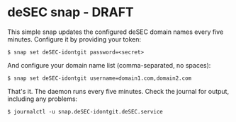 # deSEC snap - DRAFT

This simple snap updates the configured deSEC domain names every five
minutes. Configure it by providing your token:

    $ snap set deSEC-idontgit password=<secret>

And configure your domain name list (comma-separated, no spaces):

    $ snap set deSEC-idontgit username=domain1.com,domain2.com

That's it. The daemon runs every five minutes. Check the journal for output,
including any problems:

    $ journalctl -u snap.deSEC-idontgit.deSEC.service
